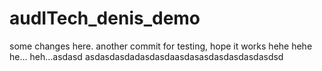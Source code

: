 # audITech_denis_demo

some changes here.
another commit for testing, hope it works hehe hehe he... heh...asdasd asdasdasdadasdasdaasdasasdasdasdasdasdsd